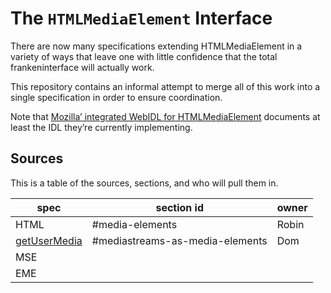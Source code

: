 # The `HTMLMediaElement` Interface

There are now many specifications extending HTMLMediaElement in a variety of ways that leave one with little confidence that the total frankeninterface will actually work.

This repository contains an informal attempt to merge all of this work into a single specification in order to ensure coordination.

Note that [Mozilla’ integrated WebIDL for HTMLMediaElement](http://dxr.mozilla.org/mozilla-central/source/dom/webidl/HTMLMediaElement.webidl) documents at least the IDL they’re currently implementing.

## Sources

This is a table of the sources, sections, and who will pull them in.

spec   | section id | owner
-------|------------|------
 HTML  |#media-elements|Robin
[getUserMedia](http://w3c.github.io/mediacapture-main/getusermedia.html)|#mediastreams-as-media-elements|Dom
MSE| |
EME| |
